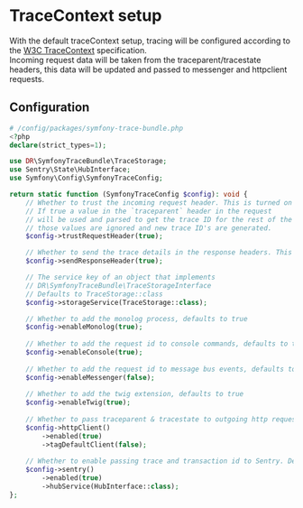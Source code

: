# TraceContext setup
With the default traceContext setup, tracing will be configured according to the [W3C TraceContext](https://www.w3.org/TR/trace-context/) specification.  
Incoming request data will be taken from the traceparent/tracestate headers, this data will be updated and passed to messenger and httpclient requests.

## Configuration

```php
# /config/packages/symfony-trace-bundle.php
<?php
declare(strict_types=1);

use DR\SymfonyTraceBundle\TraceStorage;
use Sentry\State\HubInterface;
use Symfony\Config\SymfonyTraceConfig;

return static function (SymfonyTraceConfig $config): void {
    // Whether to trust the incoming request header. This is turned on by default.
    // If true a value in the `traceparent` header in the request
    // will be used and parsed to get the trace ID for the rest of the request. If false
    // those values are ignored and new trace ID's are generated.
    $config->trustRequestHeader(true);

    // Whether to send the trace details in the response headers. This is turned on by default.
    $config->sendResponseHeader(true);

    // The service key of an object that implements
    // DR\SymfonyTraceBundle\TraceStorageInterface
    // Defaults to TraceStorage::class
    $config->storageService(TraceStorage::class);

    // Whether to add the monolog process, defaults to true
    $config->enableMonolog(true);
    
    // Whether to add the request id to console commands, defaults to true
    $config->enableConsole(true);
    
    // Whether to add the request id to message bus events, defaults to false
    $config->enableMessenger(false);
    
    // Whether to add the twig extension, defaults to true
    $config->enableTwig(true);
    
    // Whether to pass traceparent & tracestate to outgoing http requests, defaults to false
    $config->httpClient()
        ->enabled(true)
        ->tagDefaultClient(false);
        
    // Whether to enable passing trace and transaction id to Sentry. Defaults to false.        
    $config->sentry()
        ->enabled(true)
        ->hubService(HubInterface::class);
};
```
